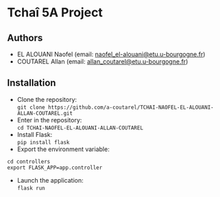 # Tchaî 5A Project 

## Authors
* EL ALOUANI Naofel (email: naofel_el-alouani@etu.u-bourgogne.fr)
* COUTAREL Allan (email: allan_coutarel@etu.u-bourgogne.fr)

## Installation
- Clone the repository:  
`git clone https://github.com/a-coutarel/TCHAI-NAOFEL-EL-ALOUANI-ALLAN-COUTAREL.git`
- Enter in the repository:  
`cd TCHAI-NAOFEL-EL-ALOUANI-ALLAN-COUTAREL`
- Install Flask:  
`pip install flask`
- Export the environment variable:  
```
cd controllers  
export FLASK_APP=app.controller
```
- Launch the application:  
`flask run`